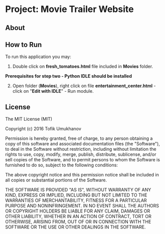 # Project: Movie Trailer Website
## About

## How to Run
To run this application you may:

1. Double click on **fresh_tomatoes.html** file included in **Movies** folder.

__Prerequisites for step two - Python IDLE should be installed__

2. Open folder (**Movies**), right click on file **entertainment_center.html** - click on "**Edit with IDLE**" - Run module.

## License
The MIT License (MIT)

Copyright (c) 2016 Tofik Umukhanov

Permission is hereby granted, free of charge, to any person obtaining a copy of this software and associated documentation files (the "Software"), to deal in the Software without restriction, including without limitation the rights to use, copy, modify, merge, publish, distribute, sublicense, and/or sell copies of the Software, and to permit persons to whom the Software is furnished to do so, subject to the following conditions:

The above copyright notice and this permission notice shall be included in all copies or substantial portions of the Software.

THE SOFTWARE IS PROVIDED "AS IS", WITHOUT WARRANTY OF ANY KIND, EXPRESS OR IMPLIED, INCLUDING BUT NOT LIMITED TO THE WARRANTIES OF MERCHANTABILITY, FITNESS FOR A PARTICULAR PURPOSE AND NONINFRINGEMENT. IN NO EVENT SHALL THE AUTHORS OR COPYRIGHT HOLDERS BE LIABLE FOR ANY CLAIM, DAMAGES OR OTHER LIABILITY, WHETHER IN AN ACTION OF CONTRACT, TORT OR OTHERWISE, ARISING FROM, OUT OF OR IN CONNECTION WITH THE SOFTWARE OR THE USE OR OTHER DEALINGS IN THE SOFTWARE.
